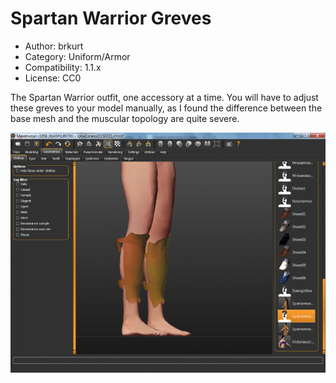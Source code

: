 # Spartan Warrior Greves

* Author: brkurt
* Category: Uniform/Armor
* Compatibility: 1.1.x
* License: CC0

The Spartan Warrior outfit, one accessory at a time. You will have to adjust these greves to your model manually, as I found the difference between the base mesh and the muscular topology are quite severe. 

![Example](spartanWarriorGreves1MHGUI.png)

